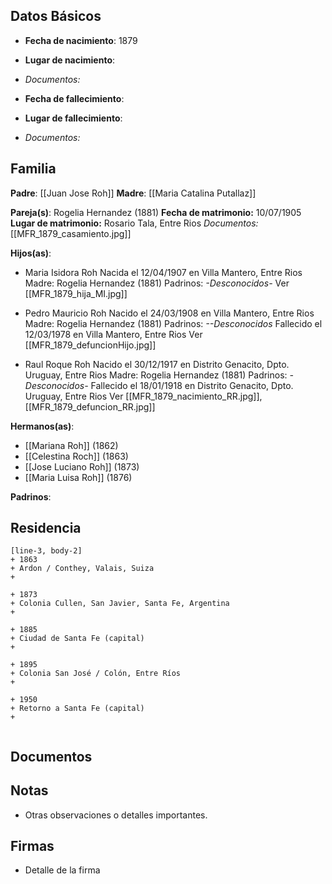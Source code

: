 ## Datos Básicos

- **Fecha de nacimiento**: 1879
- **Lugar de nacimiento**:
- *Documentos:*

- **Fecha de fallecimiento**:
- **Lugar de fallecimiento**:
- *Documentos:*

## Familia

**Padre**: [[Juan Jose Roh]]
**Madre**: [[Maria Catalina Putallaz]]

**Pareja(s)**: Rogelia Hernandez (1881)
**Fecha de matrimonio:** 10/07/1905
**Lugar de matrimonio:** Rosario Tala, Entre Rios
*Documentos:* [[MFR_1879_casamiento.jpg]]

**Hijos(as)**: 
- Maria Isidora Roh
	Nacida el 12/04/1907 en Villa Mantero, Entre Rios
	Madre: Rogelia Hernandez (1881)
	Padrinos: *-Desconocidos-*
	Ver [[MFR_1879_hija_MI.jpg]]

- Pedro Mauricio Roh
	Nacido el 24/03/1908 en Villa Mantero, Entre Rios
	Madre: Rogelia Hernandez (1881)
	Padrinos: *--Desconocidos*
	Fallecido el 12/03/1978 en Villa Mantero, Entre Rios
	Ver [[MFR_1879_defuncionHijo.jpg]]

- Raul Roque Roh
	Nacido el 30/12/1917 en Distrito Genacito, Dpto. Uruguay, Entre Rios
	Madre: Rogelia Hernandez (1881)
	Padrinos: *-Desconocidos-*
	Fallecido el 18/01/1918 en Distrito Genacito, Dpto. Uruguay, Entre Rios
	Ver [[MFR_1879_nacimiento_RR.jpg]], [[MFR_1879_defuncion_RR.jpg]]

**Hermanos(as)**:
- [[Mariana Roh]] (1862)
- [[Celestina Roch]] (1863)
- [[Jose Luciano Roh]] (1873)
- [[Maria Luisa Roh]] (1876)

**Padrinos**:

## Residencia

```timeline
[line-3, body-2]
+ 1863
+ Ardon / Conthey, Valais, Suiza
+ 

+ 1873 
+ Colonia Cullen, San Javier, Santa Fe, Argentina
+
  
+ 1885
+ Ciudad de Santa Fe (capital)
+ 
  
+ 1895
+ Colonia San José / Colón, Entre Ríos
+ 
  
+ 1950
+ Retorno a Santa Fe (capital)
+
    
```

## Documentos


## Notas
- Otras observaciones o detalles importantes.

## Firmas
- Detalle de la firma